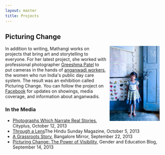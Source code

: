 ```yaml
---
layout: master
title: Projects
---
```


## Picturing Change

<span style="margin:0 10px; float:right"><a href="" title="Picturing Change"><img src="/images/pc.jpg" width="160" height="240" alt="PC" /></a></span>

In addition to writing, Mathangi works on projects that bring art and storytelling to everyone. For her latest project, she worked with professional photographer [Greeshma Patel](http://www.greeshma.com) to put cameras in the hands of [anganwadi workers](http://http://www.globalpartnership.org/news/505/762/September-2013/), the women who run India's public day care system.
The result was an exhibition called Picturing Change. You can follow the project on [Facebook](http://www.facebook.com/PicturingChange) for updates on showings, media coverage, and information about anganwadis.


### In the Media

- [Photographs Which Narrate Real Stories](http://http://cityplus.jagran.com/city-buzz/photographs-which-narrate-real-stories_1381570552.html), Cityplus, October 12, 2013
- [Through a Lens]()The Hindu Sunday Magazine, October 5, 2013
- [A Grassroots Story](http://http://www.bangaloremirror.com/entertainment/lounge/A-grassroots-story/articleshow/22897101.cms), Bangalore Mirror, September 22, 2013
- [Picturing Change: The Power of Visibility](http://http://www.genderandeducation.com/issues/picturing-change-the-power-of-visibility/), Gender and Education Blog, September 14, 2013